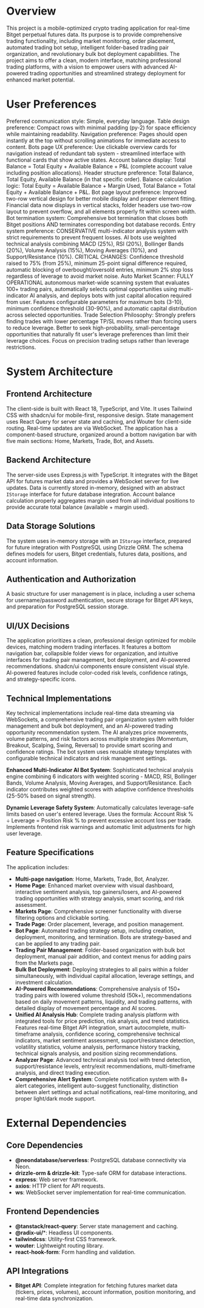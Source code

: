 # Overview
This project is a mobile-optimized crypto trading application for real-time Bitget perpetual futures data. Its purpose is to provide comprehensive trading functionality, including market monitoring, order placement, automated trading bot setup, intelligent folder-based trading pair organization, and revolutionary bulk bot deployment capabilities. The project aims to offer a clean, modern interface, matching professional trading platforms, with a vision to empower users with advanced AI-powered trading opportunities and streamlined strategy deployment for enhanced market potential.

# User Preferences
Preferred communication style: Simple, everyday language.
Table design preference: Compact rows with minimal padding (py-2) for space efficiency while maintaining readability.
Navigation preference: Pages should open instantly at the top without scrolling animations for immediate access to content.
Bots page UX preference: Use clickable overview cards for navigation instead of redundant tab system - streamlined interface with functional cards that show active states.
Account balance display: Total Balance = Total Equity + Available Balance + P&L (complete account value including position allocations).
Header structure preference: Total Balance, Total Equity, Available Balance (in that specific order).
Balance calculation logic: Total Equity = Available Balance + Margin Used, Total Balance = Total Equity + Available Balance + P&L.
Bot page layout preference: Improved two-row vertical design for better mobile display and proper element fitting. Financial data now displays in vertical stacks, folder headers use two-row layout to prevent overflow, and all elements properly fit within screen width.
Bot termination system: Comprehensive bot termination that closes both Bitget positions AND terminates corresponding bot database records.
Entry system preference: CONSERVATIVE multi-indicator analysis system with strict requirements to prevent frequent losses. AI bots use weighted technical analysis combining MACD (25%), RSI (20%), Bollinger Bands (20%), Volume Analysis (15%), Moving Averages (10%), and Support/Resistance (10%). CRITICAL CHANGES: Confidence threshold raised to 75% (from 25%), minimum 25-point signal difference required, automatic blocking of overbought/oversold entries, minimum 2% stop loss regardless of leverage to avoid market noise.
Auto Market Scanner: FULLY OPERATIONAL autonomous market-wide scanning system that evaluates 100+ trading pairs, automatically selects optimal opportunities using multi-indicator AI analysis, and deploys bots with just capital allocation required from user. Features configurable parameters for maximum bots (3-10), minimum confidence threshold (30-90%), and automatic capital distribution across selected opportunities.
Trade Selection Philosophy: Strongly prefers finding trades with lower percentage TP/SL moves rather than forcing users to reduce leverage. Better to seek high-probability, small-percentage opportunities that naturally fit user's leverage preferences than limit their leverage choices. Focus on precision trading setups rather than leverage restrictions.

# System Architecture

## Frontend Architecture
The client-side is built with React 18, TypeScript, and Vite. It uses Tailwind CSS with shadcn/ui for mobile-first, responsive design. State management uses React Query for server state and caching, and Wouter for client-side routing. Real-time updates are via WebSocket. The application has a component-based structure, organized around a bottom navigation bar with five main sections: Home, Markets, Trade, Bot, and Assets.

## Backend Architecture
The server-side uses Express.js with TypeScript. It integrates with the Bitget API for futures market data and provides a WebSocket server for live updates. Data is currently stored in-memory, designed with an abstract `IStorage` interface for future database integration. Account balance calculation properly aggregates margin used from all individual positions to provide accurate total balance (available + margin used).

## Data Storage Solutions
The system uses in-memory storage with an `IStorage` interface, prepared for future integration with PostgreSQL using Drizzle ORM. The schema defines models for users, Bitget credentials, futures data, positions, and account information.

## Authentication and Authorization
A basic structure for user management is in place, including a user schema for username/password authentication, secure storage for Bitget API keys, and preparation for PostgreSQL session storage.

## UI/UX Decisions
The application prioritizes a clean, professional design optimized for mobile devices, matching modern trading interfaces. It features a bottom navigation bar, collapsible folder views for organization, and intuitive interfaces for trading pair management, bot deployment, and AI-powered recommendations. shadcn/ui components ensure consistent visual style. AI-powered features include color-coded risk levels, confidence ratings, and strategy-specific icons.

## Technical Implementations
Key technical implementations include real-time data streaming via WebSockets, a comprehensive trading pair organization system with folder management and bulk bot deployment, and an AI-powered trading opportunity recommendation system. The AI analyzes price movements, volume patterns, and risk factors across multiple strategies (Momentum, Breakout, Scalping, Swing, Reversal) to provide smart scoring and confidence ratings. The bot system uses reusable strategy templates with configurable technical indicators and risk management settings.

**Enhanced Multi-Indicator AI Bot System**: Sophisticated technical analysis engine combining 6 indicators with weighted scoring - MACD, RSI, Bollinger Bands, Volume Analysis, Moving Averages, and Support/Resistance. Each indicator contributes weighted scores with adaptive confidence thresholds (25-50% based on signal strength).

**Dynamic Leverage Safety System**: Automatically calculates leverage-safe limits based on user's entered leverage. Uses the formula: Account Risk % ÷ Leverage = Position Risk % to prevent excessive account loss per trade. Implements frontend risk warnings and automatic limit adjustments for high user leverage.

## Feature Specifications
The application includes:
- **Multi-page navigation**: Home, Markets, Trade, Bot, Analyzer.
- **Home Page**: Enhanced market overview with visual dashboard, interactive sentiment analysis, top gainers/losers, and AI-powered trading opportunities with strategy analysis, smart scoring, and risk assessment.
- **Markets Page**: Comprehensive screener functionality with diverse filtering options and clickable sorting.
- **Trade Page**: Order placement, leverage, and position management.
- **Bot Page**: Automated trading strategy setup, including creation, deployment, monitoring, and termination. Bots are strategy-based and can be applied to any trading pair.
- **Trading Pair Management**: Folder-based organization with bulk bot deployment, manual pair addition, and context menus for adding pairs from the Markets page.
- **Bulk Bot Deployment**: Deploying strategies to all pairs within a folder simultaneously, with individual capital allocation, leverage settings, and investment calculation.
- **AI-Powered Recommendations**: Comprehensive analysis of 150+ trading pairs with lowered volume threshold (50k+), recommendations based on daily movement patterns, liquidity, and trading patterns, with detailed display of movement percentage and AI scores.
- **Unified AI Analysis Hub**: Complete trading analysis platform with integrated tools for price prediction, risk analysis, and trend statistics. Features real-time Bitget API integration, smart autocomplete, multi-timeframe analysis, confidence scoring, comprehensive technical indicators, market sentiment assessment, support/resistance detection, volatility statistics, volume analysis, performance history tracking, technical signals analysis, and position sizing recommendations.
- **Analyzer Page**: Advanced technical analysis tool with trend detection, support/resistance levels, entry/exit recommendations, multi-timeframe analysis, and direct trading execution.
- **Comprehensive Alert System**: Complete notification system with 8+ alert categories, intelligent auto-suggest functionality, distinction between alert settings and actual notifications, real-time monitoring, and proper light/dark mode support.

# External Dependencies

## Core Dependencies
- **@neondatabase/serverless**: PostgreSQL database connectivity via Neon.
- **drizzle-orm & drizzle-kit**: Type-safe ORM for database interactions.
- **express**: Web server framework.
- **axios**: HTTP client for API requests.
- **ws**: WebSocket server implementation for real-time communication.

## Frontend Dependencies
- **@tanstack/react-query**: Server state management and caching.
- **@radix-ui/***: Headless UI components.
- **tailwindcss**: Utility-first CSS framework.
- **wouter**: Lightweight routing library.
- **react-hook-form**: Form handling and validation.

## API Integrations
- **Bitget API**: Complete integration for fetching futures market data (tickers, prices, volumes), account information, position monitoring, and real-time data synchronization.